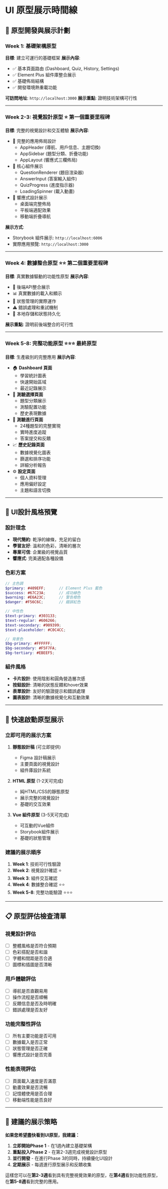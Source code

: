# UI 原型展示時間線

## 📅 原型開發與展示計劃

### Week 1: 基礎架構原型
**目標**: 建立可運行的基礎框架
**展示內容**:
- ✅ 基本頁面路由 (Dashboard, Quiz, History, Settings)
- ✅ Element Plus 組件庫整合展示
- ✅ 基礎佈局結構
- ✅ 開發環境熱重載功能

**可訪問地址**: `http://localhost:3000`
**展示重點**: 證明技術架構可行性

---

### Week 2-3: 視覺設計原型 ⭐ **第一個重要里程碑**
**目標**: 完整的視覺設計和交互體驗
**展示內容**:
- 🎨 完整的應用佈局設計
  - AppHeader (導航、用戶信息、主題切換)
  - AppSidebar (題型分類、折疊功能)
  - AppLayout (響應式三欄佈局)
- 🧩 核心組件展示
  - QuestionRenderer (題目渲染器)
  - AnswerInput (答案輸入組件)
  - QuizProgress (進度指示器)
  - LoadingSpinner (載入動畫)
- 📱 響應式設計展示
  - 桌面端完整佈局
  - 平板端適配效果
  - 移動端折疊導航

**展示方式**: 
- Storybook 組件展示: `http://localhost:6006`
- 實際應用預覽: `http://localhost:3000`

---

### Week 4: 數據整合原型 ⭐⭐ **第二個重要里程碑**
**目標**: 真實數據驅動的功能性原型
**展示內容**:
- 🔗 後端API整合展示
- 📊 真實數據的載入和顯示
- 🔄 狀態管理的實際運作
- ⚠️ 錯誤處理和重試機制
- 💾 本地存儲和狀態持久化

**展示重點**: 證明前後端整合的可行性

---

### Week 5-8: 完整功能原型 ⭐⭐⭐ **最終原型**
**目標**: 生產級別的完整應用
**展示內容**:
- 🏠 **Dashboard 頁面**
  - 學習統計圖表
  - 快速開始區域
  - 最近記錄展示
- 📝 **測驗選擇頁面**
  - 題型分類展示
  - 測驗配置功能
  - 歷史表現數據
- 🎯 **測驗進行頁面**
  - 24種題型的完整實現
  - 實時進度追蹤
  - 答案提交和反饋
- 📈 **歷史記錄頁面**
  - 數據視覺化圖表
  - 篩選和排序功能
  - 詳細分析報告
- ⚙️ **設定頁面**
  - 個人資料管理
  - 應用偏好設定
  - 主題和語言切換

---

## 🎨 UI設計風格預覽

### 設計理念
- **現代簡約**: 乾淨的線條，充足的留白
- **學習友好**: 溫和的色彩，清晰的層次
- **專業可信**: 企業級的視覺品質
- **響應式**: 完美適配各種設備

### 色彩方案
```scss
// 主色調
$primary: #409EFF;      // Element Plus 藍色
$success: #67C23A;      // 成功綠色
$warning: #E6A23C;      // 警告橙色
$danger: #F56C6C;       // 錯誤紅色

// 中性色
$text-primary: #303133;
$text-regular: #606266;
$text-secondary: #909399;
$text-placeholder: #C0C4CC;

// 背景色
$bg-primary: #FFFFFF;
$bg-secondary: #F5F7FA;
$bg-tertiary: #EBEEF5;
```

### 組件風格
- **卡片設計**: 使用陰影和圓角營造層次感
- **按鈕設計**: 清晰的狀態反饋和hover效果
- **表單設計**: 友好的驗證提示和錯誤處理
- **圖表設計**: 清晰的數據視覺化和互動效果

---

## 🚀 快速啟動原型展示

### 立即可用的展示方案

1. **靜態設計稿** (可立即提供)
   - Figma 設計稿展示
   - 主要頁面的視覺設計
   - 組件庫設計系統

2. **HTML 原型** (1-2天可完成)
   - 純HTML/CSS的靜態原型
   - 展示完整的視覺設計
   - 基礎的交互效果

3. **Vue 組件原型** (3-5天可完成)
   - 可互動的Vue組件
   - Storybook組件展示
   - 基礎的狀態管理

### 建議的展示順序

1. **Week 1**: 技術可行性驗證
2. **Week 2**: 視覺設計確認 ⭐
3. **Week 3**: 組件交互確認
4. **Week 4**: 數據整合確認 ⭐⭐
5. **Week 5-8**: 完整功能驗證 ⭐⭐⭐

---

## 📋 原型評估檢查清單

### 視覺設計評估
- [ ] 整體風格是否符合預期
- [ ] 色彩搭配是否和諧
- [ ] 字體和間距是否合適
- [ ] 圖標和插圖是否清晰

### 用戶體驗評估
- [ ] 導航是否直觀易用
- [ ] 操作流程是否順暢
- [ ] 反饋信息是否及時明確
- [ ] 錯誤處理是否友好

### 功能完整性評估
- [ ] 所有主要功能是否可用
- [ ] 數據載入是否正常
- [ ] 狀態管理是否正確
- [ ] 響應式設計是否完善

### 性能表現評估
- [ ] 頁面載入速度是否滿意
- [ ] 動畫效果是否流暢
- [ ] 記憶體使用是否合理
- [ ] 移動端性能是否良好

---

## 🎯 建議的展示策略

**如果您希望盡快看到UI原型，我建議：**

1. **立即開始Phase 1** - 在1週內建立基礎架構
2. **重點投入Phase 2** - 在第2-3週完成視覺設計原型
3. **並行開發** - 在進行Phase 3的同時，持續優化UI設計
4. **定期展示** - 每週進行原型展示和反饋收集

這樣您可以在**第2-3週**看到具有完整視覺效果的原型，在**第4週**看到功能性原型，在**第5-8週**看到完整的應用。 